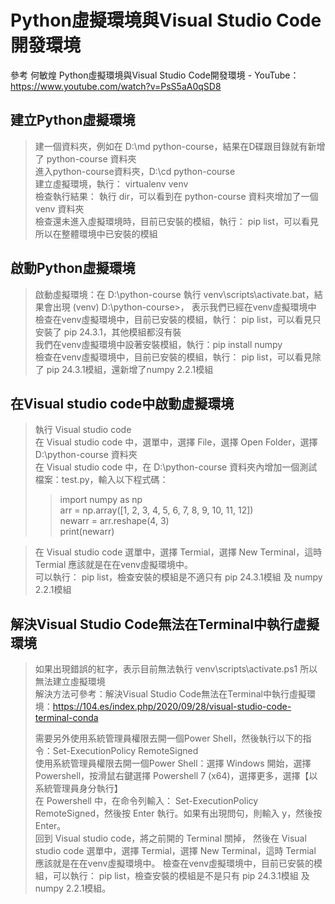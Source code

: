 Python虛擬環境與Visual Studio Code開發環境
===
參考 何敏煌 Python虛擬環境與Visual Studio Code開發環境 - YouTube：https://www.youtube.com/watch?v=PsS5aA0qSD8 

建立Python虛擬環境
---
> 建一個資料夾，例如在 D:\md python-course，結果在D碟跟目錄就有新增了 python-course 資料夾\
> 進入python-course資料夾，D:\cd python-course\
> 建立虛擬環境，執行： virtualenv venv\
> 檢查執行結果： 執行 dir，可以看到在 python-course 資料夾增加了一個 venv 資料夾\
> 檢查還未進入虛擬環境時，目前已安裝的模組，執行： pip list，可以看見所以在整體環境中已安裝的模組

啟動Python虛擬環境
---
> 啟動虛擬環境：在 D:\python-course 執行 venv\scripts\activate.bat，結果會出現 (venv) D:\python-course>， 表示我們已經在venv虛擬環境中\
> 檢查在venv虛擬環境中，目前已安裝的模組，執行： pip list，可以看見只安裝了 pip 24.3.1，其他模組都沒有裝\
> 我們在venv虛擬環境中設著安裝模組，執行：pip install numpy\
> 檢查在venv虛擬環境中，目前已安裝的模組，執行： pip list，可以看見除了 pip 24.3.1模組，還新增了numpy 2.2.1模組

在Visual studio code中啟動虛擬環境
---
> 執行 Visual studio code\
> 在 Visual studio code 中，選單中，選擇 File，選擇 Open Folder，選擇 D:\python-course 資料夾\
> 在 Visual studio code 中，在 D:\python-course 資料夾內增加一個測試檔案：test.py，輸入以下程式碼：
>> import numpy as np\
>> arr = np.array([1, 2, 3, 4, 5, 6, 7, 8, 9, 10, 11, 12])\
>> newarr = arr.reshape(4, 3)\
>> print(newarr)

> 在 Visual studio code 選單中，選擇 Termial，選擇 New Terminal，這時 Termial 應該就是在在venv虛擬環境中。\
> 可以執行： pip list，檢查安裝的模組是不適只有 pip 24.3.1模組 及 numpy 2.2.1模組

解決Visual Studio Code無法在Terminal中執行虛擬環境
---
> 如果出現錯誤的紅字，表示目前無法執行  venv\scripts\activate.ps1 所以無法建立虛擬環境\
> 解決方法可參考：解決Visual Studio Code無法在Terminal中執行虛擬環境：https://104.es/index.php/2020/09/28/visual-studio-code-terminal-conda
> 
> 需要另外使用系統管理員權限去開一個Power Shell，然後執行以下的指令：Set-ExecutionPolicy RemoteSigned\
> 使用系統管理員權限去開一個Power Shell：選擇 Windows 開始，選擇 Powershell，按滑鼠右鍵選擇 Powershell 7 (x64)，選擇更多，選擇【以系統管理員身分執行】\
> 在 Powershell 中，在命令列輸入： Set-ExecutionPolicy RemoteSigned，然後按 Enter 執行。如果有出現問句，則輸入 y，然後按 Enter。\
> 回到 Visual studio code，將之前開的 Terminal 關掉， 然後在 Visual studio code 選單中，選擇 Termial，選擇 New Terminal，這時 Termial 應該就是在在venv虛擬環境中。
> 檢查在venv虛擬環境中，目前已安裝的模組，可以執行： pip list，檢查安裝的模組是不是只有 pip 24.3.1模組 及 numpy 2.2.1模組。
  
